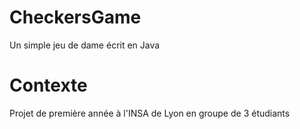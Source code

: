 # CheckersGame
Un simple jeu de dame écrit en Java
# Contexte
Projet de première année à l'INSA de Lyon en groupe de 3 étudiants

